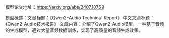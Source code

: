 模型论文地址：https://arxiv.org/abs/2407.10759

模型概述：文章标题：《Qwen2-Audio Technical Report》
中文文章标题：《Qwen2-Audio技术报告》
文章内容：介绍了Qwen2-Audio模型，一种基于音频的生成模型，通过大量音频数据训练，实现了高质量的音频生成效果。
